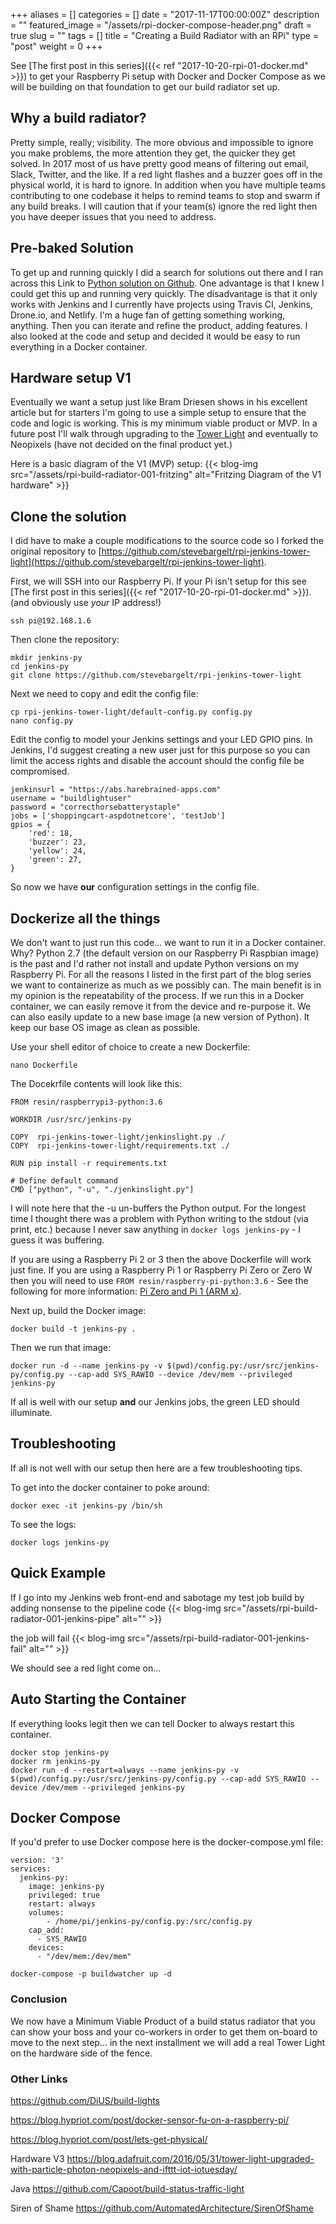 +++
aliases      = []
categories   = []
date         = "2017-11-17T00:00:00Z"
description  = ""
featured_image = "/assets/rpi-docker-compose-header.png"
draft        = true
slug         = ""
tags         = []
title        = "Creating a Build Radiator with an RPi"
type         = "post"
weight       = 0
+++

See [The first post in this series]({{< ref "2017-10-20-rpi-01-docker.md" >}}) to get your Raspberry Pi setup with Docker and Docker Compose as we will be building on that foundation to get our build radiator set up.

## Why a build radiator?

Pretty simple, really; visibility. The more obvious and impossible to ignore you make problems, the more attention they get, the quicker they get solved. In 2017 most of us have pretty good means of filtering out email, Slack, Twitter, and the like. If a red light flashes and a buzzer goes off in the physical world, it is hard to ignore. In addition when you have multiple teams contributing to one codebase it helps to remind teams to stop and swarm if any build breaks. I will caution that if your team(s) ignore the red light then you have deeper issues that you need to address.

## Pre-baked Solution

 To get up and running quickly I did a search for solutions out there and I ran across this Link to [Python solution on Github](https://github.com/BramDriesen/rpi-jenkins-tower-light.git). One advantage is that I knew I could get this up and running very quickly. The disadvantage is that it only works with Jenkins and I currently have projects using Travis CI, Jenkins, Drone.io, and Netlify. I'm a huge fan of getting something working, anything. Then you can iterate and refine the product, adding features. I also looked at the code and setup and decided it would be easy to run everything in a Docker container.

## Hardware setup V1

Eventually we want a setup just like Bram Driesen shows in his excellent article but for starters I'm going to use a simple setup to ensure that the code and logic is working. This is my minimum viable product or MVP. In a future post I'll walk through upgrading to the [Tower Light](https://www.adafruit.com/product/2993) and eventually to Neopixels (have not decided on the final product yet.)

Here is a basic diagram of the V1 (MVP) setup:
{{< blog-img src="/assets/rpi-build-radiator-001-fritzing" alt="Fritzing Diagram of the V1 hardware" >}}

## Clone the solution

I did have to make a couple modifications to the source code so I forked the original repository to [https://github.com/stevebargelt/rpi-jenkins-tower-light](https://github.com/stevebargelt/rpi-jenkins-tower-light).

First, we will SSH into our Raspberry Pi. If your Pi isn't setup for this see [The first post in this series]({{< ref "2017-10-20-rpi-01-docker.md" >}}). (and obviously use *your* IP address!)

```shell
ssh pi@192.168.1.6
```

Then clone the repository:

```shell
mkdir jenkins-py
cd jenkins-py
git clone https://github.com/stevebargelt/rpi-jenkins-tower-light
```

Next we need to copy and edit the config file:

```shell
cp rpi-jenkins-tower-light/default-config.py config.py
nano config.py
```

Edit the config to model your Jenkins settings and your LED GPIO pins. In Jenkins, I'd suggest creating a new user just for this purpose so you can limit the access rights and disable the account should the config file be compromised.

```shell
jenkinsurl = "https://abs.harebrained-apps.com"
username = "buildlightuser"
password = "correcthorsebatterystaple"
jobs = ['shoppingcart-aspdotnetcore', 'testJob']
gpios = {
    'red': 18,
    'buzzer': 23,
    'yellow': 24,
    'green': 27,
}
```

So now we have **our** configuration settings in the config file.

## Dockerize all the things

We don't want to just run this code... we want to run it in a Docker container. Why? Python 2.7 (the default version on our Raspberry Pi Raspbian image) is the past and I'd rather not install and update Python versions on my Raspberry Pi. For all the reasons I listed in the first part of the blog series we want to containerize as much as we possibly can. The main benefit is in my opinion is the repeatability of the process. If we run this in a Docker container, we can easily remove it from the device and re-purpose it. We can also easily update to a new base image (a new version of Python). It keep our base OS image as clean as possible.

Use your shell editor of choice to create a new Dockerfile:

```shell
nano Dockerfile
```

The Docekrfile contents will look like this:

```docker
FROM resin/raspberrypi3-python:3.6

WORKDIR /usr/src/jenkins-py

COPY  rpi-jenkins-tower-light/jenkinslight.py ./
COPY  rpi-jenkins-tower-light/requirements.txt ./

RUN pip install -r requirements.txt

# Define default command
CMD ["python", "-u", "./jenkinslight.py"]
```

I will note here that the -u un-buffers the Python output. For the longest time I thought there was a problem with Python writing to the stdout (via print, etc.) because I never saw anything in `docker logs jenkins-py` - I guess it was buffering.

If you are using a Raspberry Pi 2 or 3 then the above Dockerfile will work just fine. If you are using a Raspberry Pi 1 or Raspberry Pi Zero or Zero W then you will need to use `FROM resin/raspberry-pi-python:3.6` - See the following for more information: [Pi Zero and Pi 1 (ARM x)](https://hub.docker.com/r/resin/raspberry-pi-python/).

Next up, build the Docker image:

```shell
docker build -t jenkins-py .
```

Then we run that image:

```shell
docker run -d --name jenkins-py -v $(pwd)/config.py:/usr/src/jenkins-py/config.py --cap-add SYS_RAWIO --device /dev/mem --privileged jenkins-py
```

If all is well with our setup **and** our Jenkins jobs, the green LED should illuminate.

## Troubleshooting

If all is not well with our setup then here are a few troubleshooting tips.

To get into the docker container to poke around:

```shell
docker exec -it jenkins-py /bin/sh
```

To see the logs:

```shell
docker logs jenkins-py
```

## Quick Example

If I go into my Jenkins web front-end and sabotage my test job build by adding nonsense to the pipeline code
{{< blog-img src="/assets/rpi-build-radiator-001-jenkins-pipe" alt="" >}}

the job will fail
{{< blog-img src="/assets/rpi-build-radiator-001-jenkins-fail" alt="" >}}

We should see a red light come on...

## Auto Starting the Container

If everything looks legit then we can tell Docker to always restart this container.

```shell
docker stop jenkins-py
docker rm jenkins-py
docker run -d --restart=always --name jenkins-py -v $(pwd)/config.py:/usr/src/jenkins-py/config.py --cap-add SYS_RAWIO --device /dev/mem --privileged jenkins-py
```

## Docker Compose
If you'd prefer to use Docker compose here is the docker-compose.yml file:

```docker
version: '3'
services:
  jenkins-py:
    image: jenkins-py
    privileged: true
    restart: always
    volumes:
        - /home/pi/jenkins-py/config.py:/src/config.py
    cap_add:
      - SYS_RAWIO 
    devices:
      - "/dev/mem:/dev/mem"
```

```shell
docker-compose -p buildwatcher up -d
```

### Conclusion

We now have a Minimum Viable Product of a build status radiator that you can show your boss and your co-workers in order to get them on-board to move to the next step... in the next installment we will add a real Tower Light on the hardware side of the fence.

### Other Links

https://github.com/DiUS/build-lights

https://blog.hypriot.com/post/docker-sensor-fu-on-a-raspberry-pi/

https://blog.hypriot.com/post/lets-get-physical/

Hardware V3 https://blog.adafruit.com/2016/05/31/tower-light-upgraded-with-particle-photon-neopixels-and-ifttt-iot-iotuesday/

Java
https://github.com/Capoot/build-status-traffic-light

Siren of Shame
https://github.com/AutomatedArchitecture/SirenOfShame
